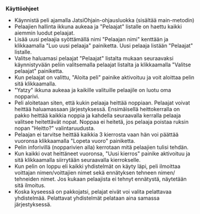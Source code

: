 **Käyttöohjeet**
* Käynnistä peli ajamalla JatsiOhjain-ohjausluokka (sisältää main-metodin)
* Pelaajien hallinta ikkuna aukeaa ja "Pelaajat" listalle on haettu kaikki aiemmin luodut pelaajat.
* Lisää uusi pelaajia syöttämällä nimi "Pelaajan nimi" kenttään ja klikkaamalla "Luo uusi pelaaja" painiketta. Uusi pelaaja listään "Pelaajat" listalle.
* Valitse haluamasi pelaajat "Pelaajat" listalta mukaan seuraavaksi käynnistyvään peliin valitsemalla pelaajat listalta ja klikkaamalla "Valitse pelaajat" painiketta.
* Kun pelaajat on valittu, "Aloita peli" painike aktivoituu ja voit aloittaa pelin sitä klikkaamalla.
* "Yatzy" ikkuna aukeaa ja kaikille valituille pelaajile on luotu oma nopparivi.
* Peli aloitetaan siten, että kukin pelaaja heittää noppiaan. Pelaajat voivat heittää haluamassaan järjestyksessä. Ensimäisellä heittokerralla on pakko heittää kaikkia noppia ja kahdella seuraavalla kerralla pelaaja valitsee heitettävät nopat. Noppaa ei heitetä, jos pelaaja poistaa ruksin nopan "Heitto?" valintaruudusta.
* Pelaajan ei tarvitse heittää kaikkia 3 kierrosta vaan hän voi päättää vuoronsa klikkaamalla "Lopeta vuoro" painiketta. 
* Pelin inforivillä (nopparivien alla) kerrotaan mitä pelaajien tulisi tehdän. 
* Kun kaikki ovat heittäneet vuoronsa, "Uusi kierros" painike aktivoituu ja sitä klikkaamalla siirrytään seuraavalla kierrokselle. 
* Kun pelin on loppu eli kaikki yhdistelmät on käyty läpi, peli ilmoittaa voittajan nimen/voittajien nimet sekä ennätyksen tehneen nimen/ tehneiden nimet. Jos kukaan pelaajista ei tehnyt ennätystä, näytetään sitä ilmoitus. 
* Koska kyseessä on pakkojatsi, pelajat eivät voi valita pelattavaa yhdistelmää. Pelattavat yhdistelmät pelataan aina samassa järjestyksessä.

